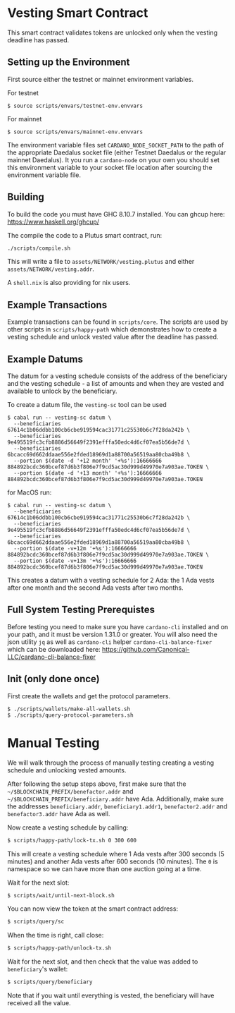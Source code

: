 # Vesting Smart Contract

This smart contract validates tokens are unlocked only when the vesting deadline has passed.

## Setting up the Environment

First source either the testnet or mainnet environment variables.

For testnet

```
$ source scripts/envars/testnet-env.envvars
```

For mainnet

```
$ source scripts/envars/mainnet-env.envvars
```

The environment variable files set `CARDANO_NODE_SOCKET_PATH` to the path of the appropriate Daedalus socket file (either Testnet Daedalus or the regular mainnet Daedalus). It you run a `cardano-node` on your own you should set this environment variable to your socket file location after sourcing the environment variable file.

## Building

To build the code you must have GHC 8.10.7 installed. You can ghcup here: https://www.haskell.org/ghcup/

The compile the code to a Plutus smart contract, run:

```bash
./scripts/compile.sh
```

This will write a file to `assets/NETWORK/vesting.plutus` and either `assets/NETWORK/vesting.addr`.

A `shell.nix` is also providing for nix users.

## Example Transactions

Example transactions can be found in `scripts/core`. The scripts are used by other scripts in `scripts/happy-path` which demonstrates how to create a vesting schedule and unlock vested value after the deadline has passed.

## Example Datums

The datum for a vesting schedule consists of the address of the beneficiary and the vesting schedule - a list of amounts and when they are vested and available to unlock by the beneficiary.

To create a datum file, the `vesting-sc` tool can be used

```
$ cabal run -- vesting-sc datum \
  --beneficiaries 67614c1b06ddbb100cb6cbe919594cac31771c25530b6c7f28da242b \
  --beneficiaries 9e495519fc3cfb8886d56649f2391efffa50edc4d6cf07ea5b56de7d \
  --beneficiaries 6bcacc69d662ddaae556e2fded18969d1a88700a56519aa80cba49b8 \
  --portion $(date -d '+12 month' '+%s'):16666666 884892bcdc360bcef87d6b3f806e7f9cd5ac30d999d49970e7a903ae.TOKEN \
  --portion $(date -d '+13 month' '+%s'):16666666 884892bcdc360bcef87d6b3f806e7f9cd5ac30d999d49970e7a903ae.TOKEN

```

for MacOS run:

```
$ cabal run -- vesting-sc datum \
  --beneficiaries 67614c1b06ddbb100cb6cbe919594cac31771c25530b6c7f28da242b \
  --beneficiaries 9e495519fc3cfb8886d56649f2391efffa50edc4d6cf07ea5b56de7d \
  --beneficiaries 6bcacc69d662ddaae556e2fded18969d1a88700a56519aa80cba49b8 \
  --portion $(date -v+12m '+%s'):16666666 884892bcdc360bcef87d6b3f806e7f9cd5ac30d999d49970e7a903ae.TOKEN \
  --portion $(date -v+13m '+%s'):16666666 884892bcdc360bcef87d6b3f806e7f9cd5ac30d999d49970e7a903ae.TOKEN
```

This creates a datum with a vesting schedule for 2 Ada: the 1 Ada vests after one month and the second Ada vests after two months.

## Full System Testing Prerequistes

Before testing you need to make sure you have `cardano-cli` installed and on your path, and it must be version 1.31.0 or greater. You will also need the json utility `jq` as well as `cardano-cli` helper `cardano-cli-balance-fixer` which can be downloaded here: https://github.com/Canonical-LLC/cardano-cli-balance-fixer

## Init (only done once)

First create the wallets and get the protocol parameters.

```
$ ./scripts/wallets/make-all-wallets.sh
$ ./scripts/query-protocol-parameters.sh
```

# Manual Testing

We will walk through the process of manually testing creating a vesting schedule and unlocking vested amounts.

After following the setup steps above, first make sure that the `~/$BLOCKCHAIN_PREFIX/benefactor.addr` and `~/$BLOCKCHAIN_PREFIX/beneficiary.addr` have Ada. Additionally, make sure the addresses `beneficiary.addr`, `beneficiary1.addr1`, `benefactor2.addr` and `benefactor3.addr` have Ada as well.

Now create a vesting schedule by calling:

```bash
$ scripts/happy-path/lock-tx.sh 0 300 600
```

This will create a vesting schedule where 1 Ada vests after 300 seconds (5 minutes) and another Ada vests after 600 seconds (10 minutes). The `0` is namespace so we can have more than one auction going at a time.

Wait for the next slot:

```bash
$ scripts/wait/until-next-block.sh
```

You can now view the token at the smart contract address:

```bash
$ scripts/query/sc
```

When the time is right, call close:

```bash
$ scripts/happy-path/unlock-tx.sh
```

Wait for the next slot, and then check that the value was added to `beneficiary`'s wallet:

```bash
$ scripts/query/beneficiary
```

Note that if you wait until everything is vested, the beneficiary will have received all the value.
